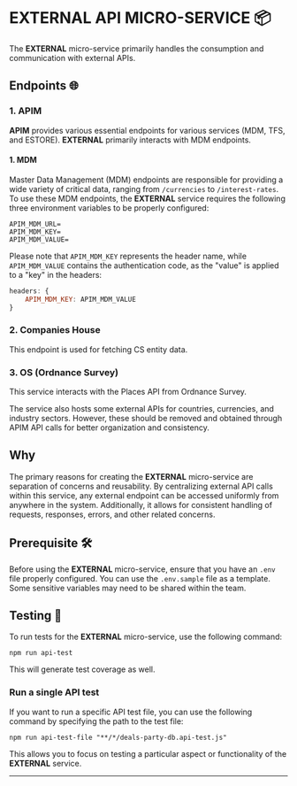 # EXTERNAL API MICRO-SERVICE 📦️

The **EXTERNAL** micro-service primarily handles the consumption and communication with external APIs.

## Endpoints 🌐

### 1. APIM

**APIM** provides various essential endpoints for various services (MDM, TFS, and ESTORE). **EXTERNAL** primarily interacts with MDM endpoints.

#### 1. MDM

Master Data Management (MDM) endpoints are responsible for providing a wide variety of critical data, ranging from `/currencies` to `/interest-rates`. To use these MDM endpoints, the **EXTERNAL** service requires the following three environment variables to be properly configured:

```shell
APIM_MDM_URL=
APIM_MDM_KEY=
APIM_MDM_VALUE=
```

Please note that `APIM_MDM_KEY` represents the header name, while `APIM_MDM_VALUE` contains the authentication code, as the "value" is applied to a "key" in the headers:

```javascript
headers: {
    APIM_MDM_KEY: APIM_MDM_VALUE
}
```

### 2. Companies House

This endpoint is used for fetching CS entity data.

### 3. OS (Ordnance Survey)

This service interacts with the Places API from Ordnance Survey.

The service also hosts some external APIs for countries, currencies, and industry sectors. However, these should be removed and obtained through APIM API calls for better organization and consistency.

## Why

The primary reasons for creating the **EXTERNAL** micro-service are separation of concerns and reusability. By centralizing external API calls within this service, any external endpoint can be accessed uniformly from anywhere in the system. Additionally, it allows for consistent handling of requests, responses, errors, and other related concerns.

## Prerequisite 🛠️

Before using the **EXTERNAL** micro-service, ensure that you have an `.env` file properly configured. You can use the `.env.sample` file as a template. Some sensitive variables may need to be shared within the team.

## Testing 🧪

To run tests for the **EXTERNAL** micro-service, use the following command:

```shell
npm run api-test
```

This will generate test coverage as well.

### **Run a single API test**

If you want to run a specific API test file, you can use the following command by specifying the path to the test file:

```shell
npm run api-test-file "**/*/deals-party-db.api-test.js"
```

This allows you to focus on testing a particular aspect or functionality of the **EXTERNAL** service.

---